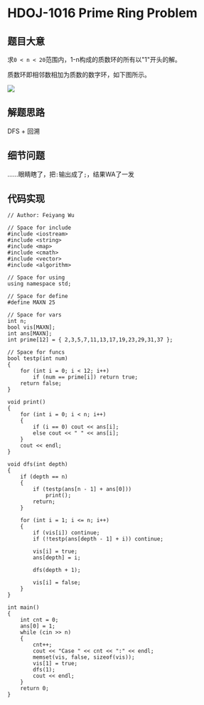# HDOJ-1016 Prime Ring Problem
## 题目大意
求`0 < n < 20`范围内，1-n构成的质数环的所有以"1"开头的解。

质数环即相邻数相加为质数的数字环，如下图所示。

![](http://acm.hdu.edu.cn/data/images/1016-1.gif)
## 解题思路
DFS + 回溯
## 细节问题
……眼睛瞎了，把`:`输出成了`;`，结果WA了一发
## 代码实现
```
// Author: Feiyang Wu

// Space for include
#include <iostream>
#include <string>
#include <map>
#include <cmath>
#include <vector>
#include <algorithm>

// Space for using
using namespace std;

// Space for define
#define MAXN 25

// Space for vars
int n;
bool vis[MAXN];
int ans[MAXN];
int prime[12] = { 2,3,5,7,11,13,17,19,23,29,31,37 };

// Space for funcs
bool testp(int num)
{
	for (int i = 0; i < 12; i++)
		if (num == prime[i]) return true;
	return false;
}

void print()
{
	for (int i = 0; i < n; i++)
	{
		if (i == 0) cout << ans[i];
		else cout << " " << ans[i];
	}
	cout << endl;
}

void dfs(int depth)
{
	if (depth == n)
	{
		if (testp(ans[n - 1] + ans[0]))
			print();
		return;
	}

	for (int i = 1; i <= n; i++)
	{
		if (vis[i]) continue;
		if (!testp(ans[depth - 1] + i)) continue;
		
		vis[i] = true;
		ans[depth] = i;

		dfs(depth + 1);

		vis[i] = false;
	}
}

int main()
{
	int cnt = 0;
	ans[0] = 1;
	while (cin >> n)
	{
		cnt++;
		cout << "Case " << cnt << ":" << endl;
		memset(vis, false, sizeof(vis));
		vis[1] = true;
		dfs(1);
		cout << endl;
	}
	return 0;
}
```